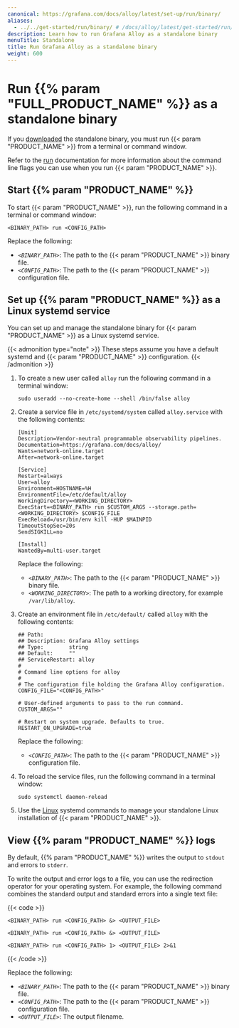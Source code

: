 ```yaml
---
canonical: https://grafana.com/docs/alloy/latest/set-up/run/binary/
aliases:
  - ../../get-started/run/binary/ # /docs/alloy/latest/get-started/run/binary/
description: Learn how to run Grafana Alloy as a standalone binary
menuTitle: Standalone
title: Run Grafana Alloy as a standalone binary
weight: 600
---
```


# Run {{% param "FULL_PRODUCT_NAME" %}} as a standalone binary

If you [downloaded][InstallBinary] the standalone binary, you must run {{< param "PRODUCT_NAME" >}} from a terminal or command window.

Refer to the [run][] documentation for more information about the command line flags you can use when you run {{< param "PRODUCT_NAME" >}}.

## Start {{% param "PRODUCT_NAME" %}}

To start {{< param "PRODUCT_NAME" >}}, run the following command in a terminal or command window:

```shell
<BINARY_PATH> run <CONFIG_PATH>
```

Replace the following:

- _`<BINARY_PATH>`_: The path to the {{< param "PRODUCT_NAME" >}} binary file.
- _`<CONFIG_PATH>`_: The path to the {{< param "PRODUCT_NAME" >}} configuration file.

## Set up {{% param "PRODUCT_NAME" %}} as a Linux systemd service

You can set up and manage the standalone binary for {{< param "PRODUCT_NAME" >}} as a Linux systemd service.

{{< admonition type="note" >}}
These steps assume you have a default systemd and {{< param "PRODUCT_NAME" >}} configuration.
{{< /admonition >}}

1. To create a new user called `alloy` run the following command in a terminal window:

   ```shell
   sudo useradd --no-create-home --shell /bin/false alloy
   ```

1. Create a service file in `/etc/systemd/system` called `alloy.service` with the following contents:

   ```systemd
   [Unit]
   Description=Vendor-neutral programmable observability pipelines.
   Documentation=https://grafana.com/docs/alloy/
   Wants=network-online.target
   After=network-online.target

   [Service]
   Restart=always
   User=alloy
   Environment=HOSTNAME=%H
   EnvironmentFile=/etc/default/alloy
   WorkingDirectory=<WORKING_DIRECTORY>
   ExecStart=<BINARY_PATH> run $CUSTOM_ARGS --storage.path=<WORKING_DIRECTORY> $CONFIG_FILE
   ExecReload=/usr/bin/env kill -HUP $MAINPID
   TimeoutStopSec=20s
   SendSIGKILL=no

   [Install]
   WantedBy=multi-user.target
   ```

   Replace the following:

   - _`<BINARY_PATH>`_: The path to the {{< param "PRODUCT_NAME" >}} binary file.
   - _`<WORKING_DIRECTORY>`_: The path to a working directory, for example `/var/lib/alloy`.

1. Create an environment file in `/etc/default/` called `alloy` with the following contents:

   ```shell
   ## Path:
   ## Description: Grafana Alloy settings
   ## Type:        string
   ## Default:     ""
   ## ServiceRestart: alloy
   #
   # Command line options for alloy
   #
   # The configuration file holding the Grafana Alloy configuration.
   CONFIG_FILE="<CONFIG_PATH>"

   # User-defined arguments to pass to the run command.
   CUSTOM_ARGS=""

   # Restart on system upgrade. Defaults to true.
   RESTART_ON_UPGRADE=true
   ```

   Replace the following:

   - _`<CONFIG_PATH>`_: The path to the {{< param "PRODUCT_NAME" >}} configuration file.

1. To reload the service files, run the following command in a terminal window:

   ```shell
   sudo systemctl daemon-reload
   ```

1. Use the [Linux][StartLinux] systemd commands to manage your standalone Linux installation of {{< param "PRODUCT_NAME" >}}.

## View {{% param "PRODUCT_NAME" %}} logs

By default, {{% param "PRODUCT_NAME" %}} writes the output to `stdout` and errors to `stderr`.

To write the output and error logs to a file, you can use the redirection operator for your operating system. For example, the following command combines the standard output and standard errors into a single text file:

{{< code >}}

```linux
<BINARY_PATH> run <CONFIG_PATH> &> <OUTPUT_FILE>
```

```macos
<BINARY_PATH> run <CONFIG_PATH> &> <OUTPUT_FILE>
```

```windows
<BINARY_PATH> run <CONFIG_PATH> 1> <OUTPUT_FILE> 2>&1
```

{{< /code >}}

Replace the following:

- _`<BINARY_PATH>`_: The path to the {{< param "PRODUCT_NAME" >}} binary file.
- _`<CONFIG_PATH>`_: The path to the {{< param "PRODUCT_NAME" >}} configuration file.
- _`<OUTPUT_FILE>`_: The output filename.

[InstallBinary]: ../../install/binary/
[StartLinux]: ../linux/
[run]: ../../../reference/cli/run/
